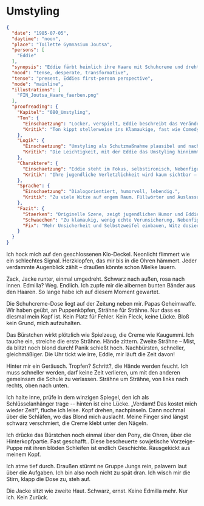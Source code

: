 # Umstyling

```json
{
  "date": "1985-07-05",
  "daytime": "noon",
  "place": "Toilette Gymnasium Joutsa",
  "persons": [
    "Eddie"
  ],
  "synopsis": "Eddie färbt heimlich ihre Haare mit Schuhcreme und dreht die Jacke um, um unerkannt die Schule zu verlassen.",
  "mood": "tense, desperate, transformative",
  "tense": "present, Eddies first-person perspective",
  "mode": "mainline",
  "illustrations": [
    "FIN_Joutsa_Haare_faerben.png"
  ],
  "proofreading": {
    "Kapitel": "080_Umstyling",
    "Ton": {
      "Einschaetzung": "Locker, verspielt, Eddie beschreibt das Verändern ihres Aussehens neugierig und witzig.",
      "Kritik": "Ton kippt stellenweise ins Klamaukige, fast wie Comedy-Sketch. Eddies Nervosität über die Tarnung kommt zu kurz."
    },
    "Logik": {
      "Einschaetzung": "Umstyling als Schutzmaßnahme plausibel und nachvollziehbar.",
      "Kritik": "Die Leichtigkeit, mit der Eddie das Umstyling hinnimmt, wirkt unrealistisch. Zweifel („erkenne ich mich noch?“) fehlen."
    },
    "Charaktere": {
      "Einschaetzung": "Eddie steht im Fokus, selbstironisch, Nebenfiguren als Helfer klar erkennbar.",
      "Kritik": "Ihre jugendliche Verletzlichkeit wird kaum sichtbar – sie wirkt zu cool. Helferfiguren bleiben blass und ohne eigene Farbe."
    },
    "Sprache": {
      "Einschaetzung": "Dialogorientiert, humorvoll, lebendig.",
      "Kritik": "Zu viele Witze auf engem Raum. Füllwörter und Auslassungspunkte häufen sich. Gefahr von Redundanz."
    },
    "Fazit": {
      "Staerken": "Originelle Szene, zeigt jugendlichen Humor und Eddie als wandelbar.",
      "Schwaechen": "Zu klamaukig, wenig echte Verunsicherung, Nebenfiguren farblos.",
      "Fix": "Mehr Unsicherheit und Selbstzweifel einbauen, Witz dosieren, Nebenfiguren aktiver zeichnen."
    }
  }
}
```

Ich hock mich auf den geschlossenen Klo-Deckel. Neonlicht flimmert wie ein
schlechtes Signal. Herzklopfen, das mir bis in die Ohren hämmert. Jeder
verdammte Augenblick zählt – draußen könnte schon Mielke lauern.

Zack, Jacke runter, einmal umgedreht. Schwarz nach außen, rosa nach innen.
Edmilla? Weg. Endlich. Ich zupfe mir die albernen bunten Bänder aus den Haaren.
So lange habe ich auf diesem Moment gewartet.

Die Schuhcreme-Dose liegt auf der Zeitung neben mir. Papas Geheimwaffe. Wir
haben geübt, an Puppenköpfen, Strähne für Strähne. Nur dass es diesmal mein Kopf
ist. Kein Platz für Fehler. Kein Fleck, keine Lücke. Bloß kein Grund, mich
aufzuhalten.

Das Bürstchen wirkt plötzlich wie Spielzeug, die Creme wie Kaugummi. Ich tauche
ein, streiche die erste Strähne. Hände zittern. Zweite Strähne – Mist, da blitzt
noch blond durch! Panik schießt hoch. Nachbürsten, schneller, gleichmäßiger. Die
Uhr tickt wie irre, Eddie, mir läuft die Zeit davon!

Hinter mir ein Geräusch. Tropfen? Schritt?, die Hände werden feucht. Ich muss
schneller werden, darf keine Zeit verlieren, um mit den anderen gemeinsam die
Schule zu verlassen. Strähne um Strähne, von links nach rechts, oben nach unten.

Ich halte inne, prüfe in dem winzigen Spiegel, den ich als Schlüsselanhänger
trage -- hinten ist eine Lücke. „Verdamt! Das kostet mich wieder Zeit!“, fluche
ich leise. Kopf drehen, nachpinseln. Dann nochmal über die Schläfen, wo das
Blond mich auslacht. Meine Finger sind längst schwarz verschmiert, die Creme
klebt unter den Nägeln.

Ich drücke das Bürstchen noch einmal über den Pony, die Ohren, über die
Hinterkopfpartie. Fast geschafft.. Diese bescheuerte sowjetische Vorzeige-Puppe
mit ihren blöden Schleifen ist endlich Geschichte. Rausgekickt aus meinem Kopf.

Ich atme tief durch. Draußen stürmt ne Gruppe Jungs rein, palavern laut über die
Aufgaben. Ich bin also noch nicht zu spät dran. Ich wisch mir die Stirn, klapp
die Dose zu, steh auf.

Die Jacke sitzt wie zweite Haut. Schwarz, ernst. Keine Edmilla mehr. Nur ich.
Kein Zurück.
